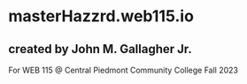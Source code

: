# masterHazzrd.web115.io

## created by John M. Gallagher Jr.

For WEB 115 @ Central Piedmont Community College Fall 2023
